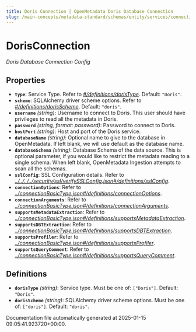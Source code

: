 ```yaml
---
title: Doris Connection | OpenMetadata Doris Database Connection
slug: /main-concepts/metadata-standard/schemas/entity/services/connections/database/dorisconnection
---
```


# DorisConnection

*Doris Database Connection Config*

## Properties

- **`type`**: Service Type. Refer to *[#/definitions/dorisType](#definitions/dorisType)*. Default: `"Doris"`.
- **`scheme`**: SQLAlchemy driver scheme options. Refer to *[#/definitions/dorisScheme](#definitions/dorisScheme)*. Default: `"doris"`.
- **`username`** *(string)*: Username to connect to Doris. This user should have privileges to read all the metadata in Doris.
- **`password`** *(string, format: password)*: Password to connect to Doris.
- **`hostPort`** *(string)*: Host and port of the Doris service.
- **`databaseName`** *(string)*: Optional name to give to the database in OpenMetadata. If left blank, we will use default as the database name.
- **`databaseSchema`** *(string)*: Database Schema of the data source. This is optional parameter, if you would like to restrict the metadata reading to a single schema. When left blank, OpenMetadata Ingestion attempts to scan all the schemas.
- **`sslConfig`**: SSL Configuration details. Refer to *[../../../../security/ssl/verifySSLConfig.json#/definitions/sslConfig](#/../../../security/ssl/verifySSLConfig.json#/definitions/sslConfig)*.
- **`connectionOptions`**: Refer to *[../connectionBasicType.json#/definitions/connectionOptions](#/connectionBasicType.json#/definitions/connectionOptions)*.
- **`connectionArguments`**: Refer to *[../connectionBasicType.json#/definitions/connectionArguments](#/connectionBasicType.json#/definitions/connectionArguments)*.
- **`supportsMetadataExtraction`**: Refer to *[../connectionBasicType.json#/definitions/supportsMetadataExtraction](#/connectionBasicType.json#/definitions/supportsMetadataExtraction)*.
- **`supportsDBTExtraction`**: Refer to *[../connectionBasicType.json#/definitions/supportsDBTExtraction](#/connectionBasicType.json#/definitions/supportsDBTExtraction)*.
- **`supportsProfiler`**: Refer to *[../connectionBasicType.json#/definitions/supportsProfiler](#/connectionBasicType.json#/definitions/supportsProfiler)*.
- **`supportsQueryComment`**: Refer to *[../connectionBasicType.json#/definitions/supportsQueryComment](#/connectionBasicType.json#/definitions/supportsQueryComment)*.
## Definitions

- **`dorisType`** *(string)*: Service type. Must be one of: `["Doris"]`. Default: `"Doris"`.
- **`dorisScheme`** *(string)*: SQLAlchemy driver scheme options. Must be one of: `["doris"]`. Default: `"doris"`.


Documentation file automatically generated at 2025-01-15 09:05:41.923720+00:00.

